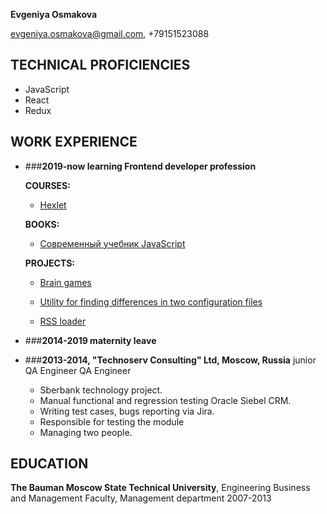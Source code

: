 **Evgeniya Osmakova**

evgeniya.osmakova@gmail.com, +79151523088


## TECHNICAL PROFICIENCIES

* JavaScript
* React
* Redux

## WORK EXPERIENCE

* ###**2019-now learning Frontend developer profession**

  **COURSES:**
  
   * [Hexlet](https://ru.hexlet.io/)
   
  **BOOKS:**
  
   * [Современный учебник JavaScript](https://learn.javascript.ru/)
   
  **PROJECTS:**
  
   * [Brain games](https://github.com/evgeniya-osmakova/brain_games)
   
   * [Utility for finding differences in two configuration files](https://github.com/evgeniya-osmakova/genDiff)
   
   * [RSS loader](https://github.com/evgeniya-osmakova/rss)

* ###**2014-2019 maternity leave**

* ###**2013-2014, "Technoserv Consulting" Ltd, Moscow, Russia**
  junior QA Engineer
  QA Engineer
  
  *  Sberbank technology project.
  *  Manual functional and regression testing Oracle Siebel CRM. 
  *  Writing test cases, bugs reporting via Jira.
  *  Responsible for testing the module
  *  Managing two people.

## EDUCATION

**The Bauman Moscow State Technical University**, Engineering Business and Management Faculty, Management department 2007-2013
